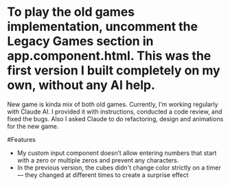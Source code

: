 # To play the old games implementation, uncomment the Legacy Games section in app.component.html. This was the first version I built completely on my own, without any AI help.
New game is kinda mix of both old games.
Currently, I’m working regularly with Claude AI. I provided it with instructions, conducted a code review, and fixed the bugs.
Also I asked Claude to do refactoring, design and animations for the new game.

#Features
- My custom input component doesn’t allow entering numbers that start with a zero or multiple zeros and prevent any characters.
- In the previous version, the cubes didn't change color strictly on a timer — they changed at different times to create a surprise effect